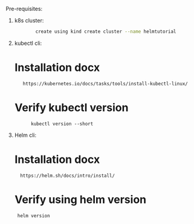 Pre-requisites:
 1. k8s cluster: 
 ```sh
            create using kind create cluster --name helmtutorial
  ```
 2. kubectl cli:
       # Installation docx
           https://kubernetes.io/docs/tasks/tools/install-kubectl-linux/

       # Verify kubectl version 
              kubectl version --short
 3. Helm cli:
       # Installation docx
          https://helm.sh/docs/intro/install/
       # Verify using helm version
         helm version

